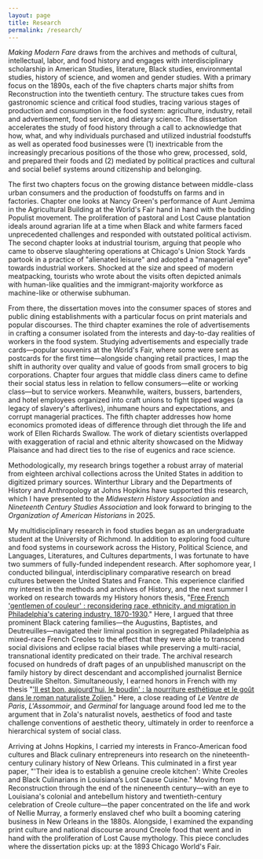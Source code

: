 ```yaml
---
layout: page
title: Research
permalink: /research/
---
```

*Making Modern Fare* draws from the archives and methods of cultural, intellectual, labor, and food history and engages with interdisciplinary scholarship in American Studies, literature, Black studies, environmental studies, history of science, and women and gender studies. With a primary focus on the 1890s, each of the five chapters charts major shifts from Reconstruction into the twentieth century. The structure takes cues from gastronomic science and critical food studies, tracing various stages of production and consumption in the food system: agriculture, industry, retail and advertisement, food service, and dietary science. The dissertation accelerates the study of food history through a call to acknowledge that how, what, and why individuals purchased and utilized industrial foodstuffs as well as operated food businesses were (1) inextricable from the increasingly precarious positions of the those who grew, processed, sold, and prepared their foods and (2) mediated by political practices and cultural and social belief systems around citizenship and belonging.  
  
The first two chapters focus on the growing distance between middle-class urban consumers and the production of foodstuffs on farms and in factories. Chapter one looks at Nancy Green's performance of Aunt Jemima in the Agricultural Building at the World's Fair hand in hand with the budding Populist movement. The proliferation of pastoral and Lost Cause plantation ideals around agrarian life at a time when Black and white farmers faced unprecedented challenges and responded with outstated political activism. The second chapter looks at industrial tourism, arguing that people who came to observe slaughtering operations at Chicago's Union Stock Yards partook in a practice of "alienated leisure" and adopted a "managerial eye" towards industrial workers. Shocked at the size and speed of modern meatpacking, tourists who wrote about the visits often depicted animals with human-like qualities and the immigrant-majority workforce as machine-like or otherwise subhuman.  
  
From there, the dissertation moves into the consumer spaces of stores and public dining establishments with a particular focus on print materials and popular discourses. The third chapter examines the role of advertisements in crafting a consumer isolated from the interests and day-to-day realities of workers in the food system. Studying advertisements and especially trade cards—popular souvenirs at the World's Fair, where some were sent as postcards for the first time—alongside changing retail practices, I map the shift in authority over quality and value of goods from small grocers to big corporations. Chapter four argues that middle class diners came to define their social status less in relation to fellow consumers—elite or working class—but to service workers. Meanwhile, waiters, bussers, bartenders, and hotel employees organized into craft unions to fight tipped wages (a legacy of slavery's afterlives), inhumane hours and expectations, and corrupt managerial practices. The fifth chapter addresses how home economics promoted ideas of difference through diet through the life and work of Ellen Richards Swallow. The work of dietary scientists overlapped with exaggeration of racial and ethnic alterity showcased on the Midway Plaisance and had direct ties to the rise of eugenics and race science.  
  
Methodologically, my research brings together a robust array of material from eighteen archival collections across the United States in addition to digitized primary sources. Winterthur Library and the Departments of History and Anthropology at Johns Hopkins have supported this research, which I have presented to the *Midwestern History Association* and *Nineteenth Century Studies Association* and look forward to bringing to the *Organization of American Historians* in 2025.  
  
My multidisciplinary research in food studies began as an undergraduate student at the University of Richmond. In addition to exploring food culture and food systems in coursework across the History, Political Science, and Languages, Literatures, and Cultures departments, I was fortunate to have two summers of fully-funded independent research. After sophomore year, I conducted bilingual, interdisciplinary comparative research on bread cultures between the United States and France. This experience clarified my interest in the methods and archives of History, and the next summer I worked on research towards my History honors thesis, "[Free French 'gentlemen of couleur' : reconsidering race, ethnicity, and migration in Philadelphia's catering industry, 1870-1930](https://scholarship.richmond.edu/honors-theses/1412/)." Here, I argued that three prominent Black catering families—the Augustins, Baptistes, and Deutreuilles—navigated their liminal position in segregated Philadelphia as mixed-race French Creoles to the effect that they were able to transcend social divisions and eclipse racial biases while preserving a multi-racial, transnational identity predicated on their trade. The archival research focused on hundreds of draft pages of an unpublished manuscript on the family history by direct descendant and accomplished journalist Bernice Deutreuille Shelton. Simultaneously, I earned honors in French with my thesis "['Il est bon, aujourd'hui, le boudin' : la nourriture esthétique et le goût dans le roman naturaliste Zolien](https://scholarship.richmond.edu/honors-theses/1413/)." Here, a close reading of *Le Ventre de Paris*, *L'Assommoir*, and *Germinal* for language around food led me to the argument that in Zola's naturalist novels, aesthetics of food and taste challenge conventions of aesthetic theory, ultimately in order to reenforce a hierarchical system of social class.  
  
Arriving at Johns Hopkins, I carried my interests in Franco-American food cultures and Black culinary entrepreneurs into research on the nineteenth-century culinary history of New Orleans. This culminated in a first year paper, "'Their idea is to establish a genuine creole kitchen': White Creoles and Black Culinarians in Louisiana’s Lost Cause Cuisine." Moving from Reconstruction through the end of the nineneenth century—with an eye to Louisiana's colonial and antebellum history and twentieth-century celebration of Creole culture—the paper concentrated on the life and work of Nellie Murray, a formerly enslaved chef who built a booming catering business in New Orleans in the 1880s. Alongside, I examined the expanding print culture and national discourse around Creole food that went and in hand with the proliferation of Lost Cause mythology. This piece concludes where the dissertation picks up: at the 1893 Chicago World's Fair.  